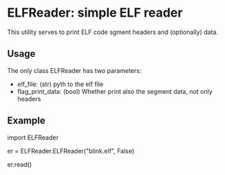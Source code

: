 # ELFReader: simple ELF reader

This utility serves to print ELF code sgment headers and (optionally) data.

## Usage

The only class ELFReader has two parameters:

* elf\_file: (str) pyth to the elf file
* flag\_print\_data: (bool) Whether print also the segment data, not only headers 


## Example

import ELFReader

er = ELFReader.ELFReader("blink.elf", False)

er.read()
